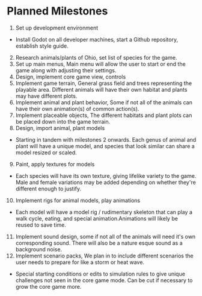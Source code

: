 # Planned Milestones
1. Set up development environment
* Install Godot on all developer machines, start a Github repository, establish style guide.
2. Research animals/plants of Ohio, set list of species for the game.
3. Set up main menus, Main menu will allow the user to start or end the game along with adjusting their settings.
4. Design, implement core game view, controls
5. Implement game terrain, General grass field and trees representing the playable area. Different animals will have their own habitat and plants may have different plots.
6. Implement animal and plant behavior, Some if not all of the animals can have their own animation(s) of common action(s).
7. Implement placeable objects, The different habitats and plant plots can be placed down into the game terrain.
8. Design, import animal, plant models
* Starting in tandem with milestones 2 onwards. Each genus of animal and plant will have a unique model, and species that look similar can share a model resized or scaled. 
9. Paint, apply textures for models
* Each species will have its own texture, giving lifelike variety to the game. Male and female variations may be added depending on whether they're different enough to justify.
10. Implement rigs for animal models, play animations
* Each model will have a model rig / rudimentary skeleton that can play a walk cycle, eating, and special animation.Animations will likely be reused to save time.
11. Implement sound design, some if not all of the animals will need it's own corresponding sound. There will also be a nature esque sound as a background noise.
12. Implement scenario packs, We plan in to include different scenarios the user needs to prepare for like a storm or heat wave.
* Special starting conditions or edits to simulation rules to give unique challenges not seen in the core game mode. Can be cut if necessary to grow the core game more.
